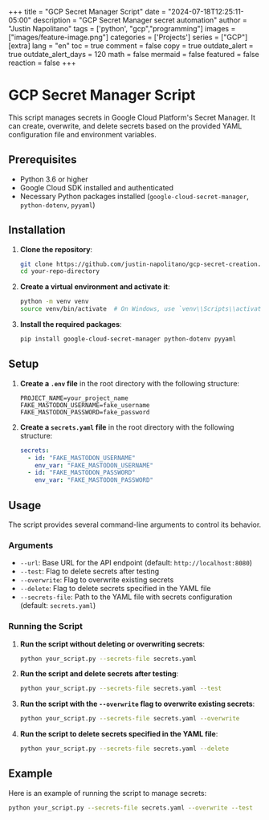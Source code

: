 +++
title =  "GCP Secret Manager Script"
date = "2024-07-18T12:25:11-05:00"
description = "GCP Secret Manager secret automation"
author = "Justin Napolitano"
tags = ['python', "gcp","programming"]
images = ["images/feature-image.png"]
categories = ['Projects']
series = ["GCP"]
[extra]
lang = "en"
toc = true
comment = false
copy = true
outdate_alert = true
outdate_alert_days = 120
math = false
mermaid = false
featured = false
reaction = false
+++

# GCP Secret Manager Script

This script manages secrets in Google Cloud Platform's Secret Manager. It can create, overwrite, and delete secrets based on the provided YAML configuration file and environment variables.

## Prerequisites

- Python 3.6 or higher
- Google Cloud SDK installed and authenticated
- Necessary Python packages installed (`google-cloud-secret-manager`, `python-dotenv`, `pyyaml`)

## Installation

1. **Clone the repository**:
    ```sh
    git clone https://github.com/justin-napolitano/gcp-secret-creation.py.git
    cd your-repo-directory
    ```

2. **Create a virtual environment and activate it**:
    ```sh
    python -m venv venv
    source venv/bin/activate  # On Windows, use `venv\\Scripts\\activate`
    ```

3. **Install the required packages**:
    ```sh
    pip install google-cloud-secret-manager python-dotenv pyyaml
    ```

## Setup

1. **Create a `.env` file** in the root directory with the following structure:
    ```env
    PROJECT_NAME=your_project_name
    FAKE_MASTODON_USERNAME=fake_username
    FAKE_MASTODON_PASSWORD=fake_password
    ```

2. **Create a `secrets.yaml` file** in the root directory with the following structure:
    ```yaml
    secrets:
      - id: "FAKE_MASTODON_USERNAME"
        env_var: "FAKE_MASTODON_USERNAME"
      - id: "FAKE_MASTODON_PASSWORD"
        env_var: "FAKE_MASTODON_PASSWORD"
    ```

## Usage

The script provides several command-line arguments to control its behavior.

### Arguments

- `--url`: Base URL for the API endpoint (default: `http://localhost:8080`)
- `--test`: Flag to delete secrets after testing
- `--overwrite`: Flag to overwrite existing secrets
- `--delete`: Flag to delete secrets specified in the YAML file
- `--secrets-file`: Path to the YAML file with secrets configuration (default: `secrets.yaml`)

### Running the Script

1. **Run the script without deleting or overwriting secrets**:
    ```sh
    python your_script.py --secrets-file secrets.yaml
    ```

2. **Run the script and delete secrets after testing**:
    ```sh
    python your_script.py --secrets-file secrets.yaml --test
    ```

3. **Run the script with the `--overwrite` flag to overwrite existing secrets**:
    ```sh
    python your_script.py --secrets-file secrets.yaml --overwrite
    ```

4. **Run the script to delete secrets specified in the YAML file**:
    ```sh
    python your_script.py --secrets-file secrets.yaml --delete
    ```

## Example

Here is an example of running the script to manage secrets:

```sh
python your_script.py --secrets-file secrets.yaml --overwrite --test
```
